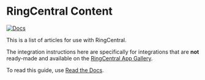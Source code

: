 RingCentral Content
===================

[![Docs][docs-readthedocs-svg]][docs-readthedocs-link]

This is a list of articles for use with RingCentral.

The integration instructions here are specifically for integrations that are **not** ready-made and available on the [RingCentral App Gallery](https://developer.ringcentral.com/app-gallery.html).

To read this guide, use [Read the Docs](http://ringcentral-integrations-cookbook.readthedocs.io/).

 [docs-readthedocs-svg]: https://img.shields.io/badge/docs-readthedocs-blue.svg
 [docs-readthedocs-link]: http://ringcentral-integrations-cookbook.readthedocs.org/